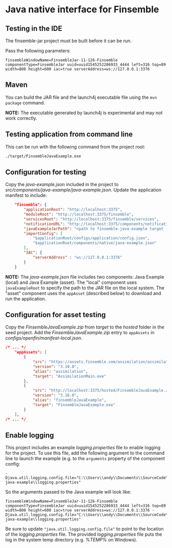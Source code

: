 # Java native interface for Finsemble

## Testing in the IDE

The finsemble-jar project must be built before it can be run. 

Pass the following parameters:
```
finsembleWindowName=FinsembleJar-11-126-Finsemble componentType=FinsembleJar uuid=uuid1545252286933_4444 left=316 top=89 width=800 height=600 iac=true serverAddress=ws://127.0.0.1:3376
```

## Maven

You can build the JAR file and the launch4j executable file using the `mvn package` command.

**NOTE:** The executable generated by launch4j is experimental and may not work correctly.

## Testing application from command line

This can be run with the following command from the project root:
``` BASH
./target/FinsembleJavaExample.exe
```

## Configuration for testing 
Copy the _java-example.json_ included in the project to _src/components/java-example/java-example.json_. Update the application manifest to include:
``` JSON
    "finsemble": {
        "applicationRoot": "http://localhost:3375",
        "moduleRoot": "http://localhost:3375/finsemble",
        "servicesRoot": "http://localhost:3375/finsemble/services",
		"notificationURL": "http://localhost:3375/components/notification/notification.html",
		"javaExampleJarPath": "<path to finsemble-java-example target (e.g. C:/Users/andy/Documents/SourceCode/finsemble-java-example/target)>",
        "importConfig": [
			"$applicationRoot/configs/application/config.json",
            "$applicationRoot/components/native/java-example.json"
        ],
        "IAC": {
            "serverAddress" : "ws://127.0.0.1:3376"
        }
    }
```

**NOTE:** The _java-example.json_ file includes two components: Java Example (local) and Java Example (asset). The "local" component uses `javaExampleRoot` to specify the path to the JAR file on the local system. The "asset" component uses the `appAsset` (described below) to download and run the application.

## Configuration for asset testing

Copy the _FinsembleJavaExample.zip_ from _target_ to the _hosted_ folder in the seed project. Add the _FinsembleJavaExample.zip_ entry to `appAssets` in _configs/openfin/manifest-local.json_.

``` json
/* ... */
    "appAssets": [
        {
            "src": "https://assets.finsemble.com/assimilation/assimilation_3.10.0.1.zip",
            "version": "3.10.0",
            "alias": "assimilation",
            "target": "AssimilationMain.exe"
        },
        {
            "src": "http://localhost:3375/hosted/FinsembleJavaExample.zip",
            "version": "3.10.0",
            "alias": "finsembleJavaExample",
            "target": "FinsembleJavaExample.exe"
        }
    ],
/* ... */
```


## Enable logging
This project includes an example _logging.properties_ file to enable logging for the project. To use this file, add the following argument to the command line to launch the example (e.g. to the `arguments` property of the component config:
```
-Djava.util.logging.config.file="C:\\Users\\andy\\Documents\\SourceCode\\finsemble-java-example\\logging.properties"
```

So the arguments passed to the Java example will look like:
```
finsembleWindowName=FinsembleJar-11-126-Finsemble componentType=FinsembleJar uuid=uuid1545252286933_4444 left=316 top=89 width=800 height=600 iac=true serverAddress=ws://127.0.0.1:3376 -Djava.util.logging.config.file="C:\\Users\\andy\\Documents\\SourceCode\\finsemble-java-example\\logging.properties"
```

Be sure to update `"java.util.logging.config.file"` to point to the location of the _logging.properties_ file. The provided _logging.properties_ file puts the log in the system temp directory (e.g. _%TEMP%_ on Windows).